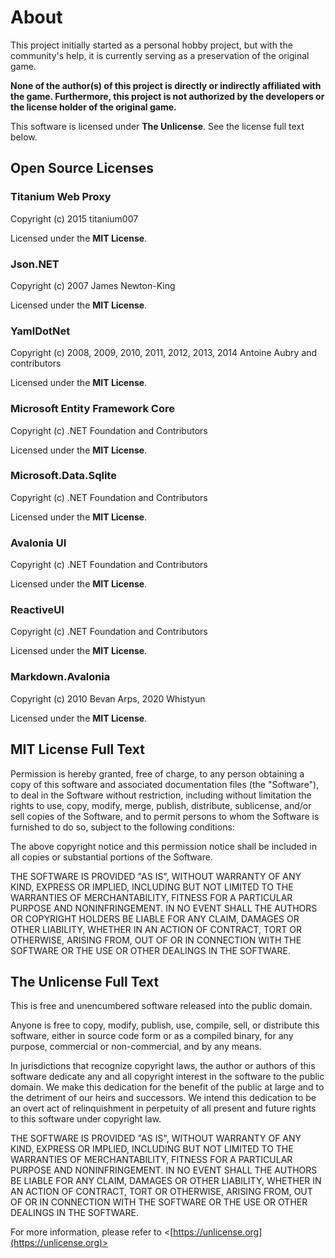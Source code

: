 ﻿# About

This project initially started as a personal hobby project, 
but with the community's help, it is currently serving as a preservation 
of the original game.

**None of the author(s) of this project is directly or indirectly affiliated with the game. 
Furthermore, this project is not authorized by the developers or the license holder of the original game.**

This software is licensed under **The Unlicense**. See the license full text below.

## Open Source Licenses

### Titanium Web Proxy

Copyright (c) 2015 titanium007

Licensed under the **MIT License**.

### Json.NET

Copyright (c) 2007 James Newton-King

Licensed under the **MIT License**.

### YamlDotNet

Copyright (c) 2008, 2009, 2010, 2011, 2012, 2013, 2014 Antoine Aubry and contributors

Licensed under the **MIT License**.

### Microsoft Entity Framework Core

Copyright (c) .NET Foundation and Contributors

Licensed under the **MIT License**.

### Microsoft.Data.Sqlite

Copyright (c) .NET Foundation and Contributors

Licensed under the **MIT License**.

### Avalonia UI

Copyright (c) .NET Foundation and Contributors

Licensed under the **MIT License**.

### ReactiveUI

Copyright (c) .NET Foundation and Contributors

Licensed under the **MIT License**.

### Markdown.Avalonia

Copyright (c) 2010 Bevan Arps, 2020 Whistyun

Licensed under the **MIT License**.

## MIT License Full Text

Permission is hereby granted, free of charge, to any person obtaining a copy
of this software and associated documentation files (the "Software"), to deal
in the Software without restriction, including without limitation the rights
to use, copy, modify, merge, publish, distribute, sublicense, and/or sell
copies of the Software, and to permit persons to whom the Software is
furnished to do so, subject to the following conditions:

The above copyright notice and this permission notice shall be included in all
copies or substantial portions of the Software.

THE SOFTWARE IS PROVIDED "AS IS", WITHOUT WARRANTY OF ANY KIND, EXPRESS OR
IMPLIED, INCLUDING BUT NOT LIMITED TO THE WARRANTIES OF MERCHANTABILITY,
FITNESS FOR A PARTICULAR PURPOSE AND NONINFRINGEMENT. IN NO EVENT SHALL THE
AUTHORS OR COPYRIGHT HOLDERS BE LIABLE FOR ANY CLAIM, DAMAGES OR OTHER
LIABILITY, WHETHER IN AN ACTION OF CONTRACT, TORT OR OTHERWISE, ARISING FROM,
OUT OF OR IN CONNECTION WITH THE SOFTWARE OR THE USE OR OTHER DEALINGS IN THE
SOFTWARE.

## The Unlicense Full Text

This is free and unencumbered software released into the public domain.

Anyone is free to copy, modify, publish, use, compile, sell, or
distribute this software, either in source code form or as a compiled
binary, for any purpose, commercial or non-commercial, and by any
means.

In jurisdictions that recognize copyright laws, the author or authors
of this software dedicate any and all copyright interest in the
software to the public domain. We make this dedication for the benefit
of the public at large and to the detriment of our heirs and
successors. We intend this dedication to be an overt act of
relinquishment in perpetuity of all present and future rights to this
software under copyright law.

THE SOFTWARE IS PROVIDED "AS IS", WITHOUT WARRANTY OF ANY KIND,
EXPRESS OR IMPLIED, INCLUDING BUT NOT LIMITED TO THE WARRANTIES OF
MERCHANTABILITY, FITNESS FOR A PARTICULAR PURPOSE AND NONINFRINGEMENT.
IN NO EVENT SHALL THE AUTHORS BE LIABLE FOR ANY CLAIM, DAMAGES OR
OTHER LIABILITY, WHETHER IN AN ACTION OF CONTRACT, TORT OR OTHERWISE,
ARISING FROM, OUT OF OR IN CONNECTION WITH THE SOFTWARE OR THE USE OR
OTHER DEALINGS IN THE SOFTWARE.

For more information, please refer to <[https://unlicense.org](https://unlicense.org)>
